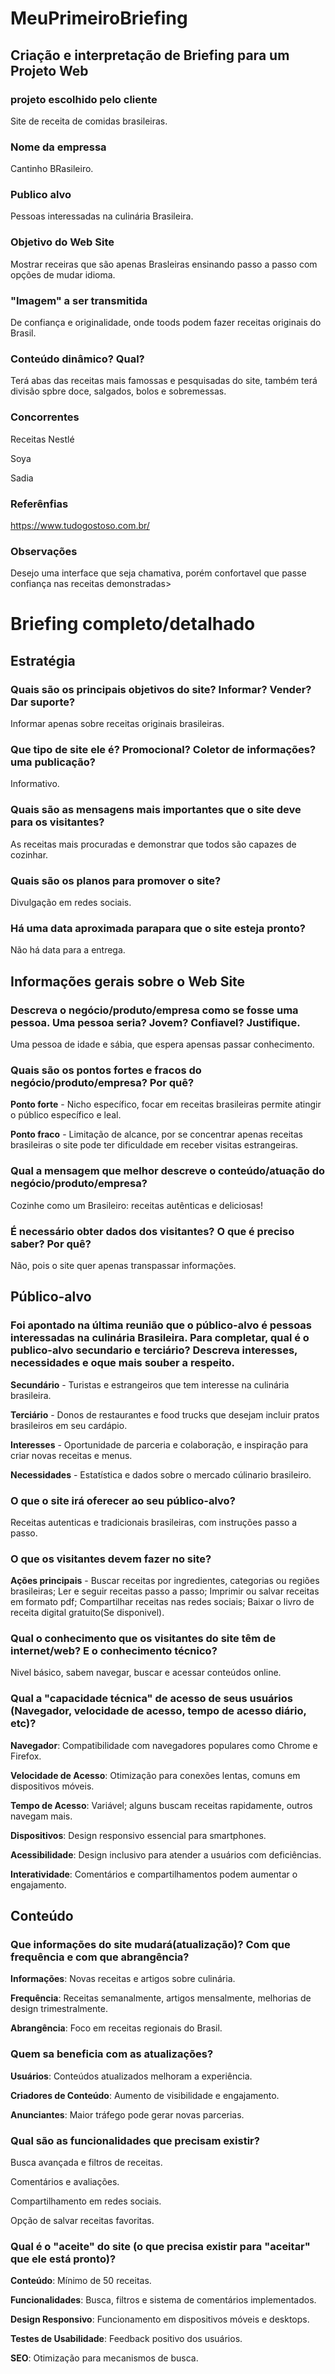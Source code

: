 # MeuPrimeiroBriefing

## Criação e interpretação de Briefing para um Projeto Web

### projeto escolhido pelo cliente

Site de receita de comidas brasileiras.

### Nome da empressa

Cantinho BRasileiro.

### Publico alvo

Pessoas interessadas na culinária Brasileira.

### Objetivo do Web Site

Mostrar receiras que são apenas Brasleiras ensinando passo a passo com opções de mudar idioma.

### "Imagem" a ser transmitida

De confiança e originalidade, onde toods podem fazer receitas originais do Brasil.

### Conteúdo dinâmico? Qual?

Terá abas das receitas mais famossas e pesquisadas do site, também terá divisão spbre doce, salgados, bolos e sobremessas.

### Concorrentes

Receitas Nestlé

Soya

Sadia

### Referênfias

https://www.tudogostoso.com.br/

### Observações

Desejo uma interface que seja chamativa, porém confortavel que passe confiança nas receitas demonstradas>

# Briefing completo/detalhado

## Estratégia

### Quais são os principais objetivos do site? Informar? Vender? Dar suporte?

Informar apenas sobre receitas originais brasileiras.

### Que tipo de site ele é? Promocional? Coletor de informações? uma publicação?

Informativo.

### Quais são as mensagens mais importantes que o site deve para os visitantes?

As receitas mais procuradas e demonstrar que todos são capazes de cozinhar.

### Quais são os planos para promover o site?

Divulgação em redes sociais.

### Há uma data aproximada parapara que o site esteja pronto?

Não há data para a entrega.

## Informações gerais sobre o Web Site

### Descreva o negócio/produto/empresa como se fosse uma pessoa. Uma pessoa seria? Jovem? Confiavel? Justifique.

Uma pessoa de idade e sábia, que espera apensas passar conhecimento.

### Quais são os pontos fortes e fracos do negócio/produto/empresa? Por quê?

**Ponto forte** - Nicho específico, focar em receitas brasileiras permite atingir o público específico e leal.

**Ponto fraco** - Limitação de alcance, por se concentrar apenas receitas brasileiras o site pode ter dificuldade em receber visitas estrangeiras.

### Qual a mensagem que melhor descreve o conteúdo/atuação do negócio/produto/empresa?

Cozinhe como um Brasileiro: receitas autênticas e deliciosas!

### É necessário obter dados dos visitantes? O que é preciso saber? Por quê?

Não, pois o site quer apenas transpassar informações.

## Público-alvo

### Foi apontado na última reunião que o público-alvo é pessoas interessadas na culinária Brasileira. Para completar, qual é o publico-alvo secundario e terciário? Descreva interesses, necessidades e oque mais souber a respeito.

**Secundário** - Turistas e estrangeiros que tem interesse na culinária brasileira.

**Terciário** - Donos de restaurantes e food trucks que desejam incluir pratos brasileiros em seu cardápio.

**Interesses** - Oportunidade de parceria e colaboração, e inspiração para criar novas receitas e menus.

**Necessidades** - Estatística e dados sobre o mercado cúlinario brasileiro.

### O que o site irá oferecer ao seu público-alvo?

Receitas autenticas e tradicionais brasileiras, com instruções passo a passo.

### O que os visitantes devem fazer no site?

**Ações principais** - Buscar receitas por ingredientes, categorias ou regiões brasileiras; Ler e seguir receitas passo a passo; Imprimir ou salvar receitas em formato pdf; Compartilhar receitas nas redes sociais; Baixar o livro de receita digital gratuito(Se disponivel).

### Qual o conhecimento que os visitantes do site têm de internet/web? E o conhecimento técnico?

Nivel básico, sabem navegar, buscar e acessar conteúdos online.

### Qual a "capacidade técnica" de acesso de seus usuários (Navegador, velocidade de acesso, tempo de acesso diário, etc)?

**Navegador**: Compatibilidade com navegadores populares como Chrome e Firefox.

**Velocidade de Acesso**: Otimização para conexões lentas, comuns em dispositivos móveis.

**Tempo de Acesso**: Variável; alguns buscam receitas rapidamente, outros navegam mais.

**Dispositivos**: Design responsivo essencial para smartphones.

**Acessibilidade**: Design inclusivo para atender a usuários com deficiências.

**Interatividade**: Comentários e compartilhamentos podem aumentar o engajamento.

## Conteúdo

### Que informações do site mudará(atualização)? Com que frequência e com que abrangência?

**Informações**: Novas receitas e artigos sobre culinária.

**Frequência**: Receitas semanalmente, artigos mensalmente, melhorias de design trimestralmente.

**Abrangência**: Foco em receitas regionais do Brasil.

### Quem sa beneficia com as atualizações?

**Usuários**: Conteúdos atualizados melhoram a experiência.

**Criadores de Conteúdo**: Aumento de visibilidade e engajamento.

**Anunciantes**: Maior tráfego pode gerar novas parcerias.

### Qual são as funcionalidades que precisam existir?

Busca avançada e filtros de receitas.

Comentários e avaliações.

Compartilhamento em redes sociais.

Opção de salvar receitas favoritas.

### Qual é o "aceite" do site (o que precisa existir para "aceitar" que ele está pronto)?

**Conteúdo**: Mínimo de 50 receitas.

**Funcionalidades**: Busca, filtros e sistema de comentários implementados.

**Design Responsivo**: Funcionamento em dispositivos móveis e desktops.

**Testes de Usabilidade**: Feedback positivo dos usuários.

**SEO**: Otimização para mecanismos de busca.